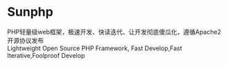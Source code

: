 Sunphp
======

PHP轻量级web框架，极速开发、快读迭代、让开发彻底傻瓜化，遵循Apache2开源协议发布<br />
Lightweight Open Source PHP Framework, Fast Develop,Fast Iterative,Foolproof Develop
